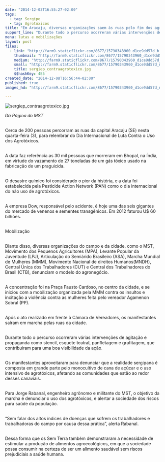 ```yaml
---
date: "2014-12-03T16:55:27-02:00"
tags:
  - tag: Sergipe
  - tag: Agrotóxicos
title: "Em Aracaju, diversas organizações saem às ruas pelo fim dos agrotóxicos"
support_line: "Durante todo o percurso ocorreram várias intervenções de agitação e propaganda como stencil, esquete teatral, panfletagem e grafitagem, que contribuíram para uma boa visibilidade da ação."
menu: lutas e mobilizações
layout: post
files:
  - link: "http://farm9.staticflickr.com/8677/15790343960_d1ce9dd57d_b.jpg"
    thumbnail: "http://farm9.staticflickr.com/8677/15790343960_d1ce9dd57d_t.jpg"
    medium: "http://farm9.staticflickr.com/8677/15790343960_d1ce9dd57d_z.jpg"
    small: "http://farm9.staticflickr.com/8677/15790343960_d1ce9dd57d_n.jpg"
    title: sergiep_contraagrotoxico.jpg
    $$hashKey: 4E5
created_date: "2014-12-08T16:56:44-02:00"
published: true
images_hd: "http://farm9.staticflickr.com/8677/15790343960_d1ce9dd57d_n.jpg"

---
```

<p><img alt="sergiep_contraagrotoxico.jpg" src="http://farm9.staticflickr.com/8677/15790343960_d1ce9dd57d_b.jpg" /></p>

<p><em>Da P&aacute;gina do MST</em></p>

<p><br />
Cerca de 200 pessoas percorram as ruas da capital Aracaju (SE) nesta quarta-feira (3), para relembrar do Dia Internacional de Luta Contra o Uso dos Agrot&oacute;xicos.</p>

<p><br />
A data faz refer&ecirc;ncia as 30 mil pessoas que morreram em Bhopal, na &Iacute;ndia, em virtude do vazamento de 27 toneladas de um g&aacute;s t&oacute;xico usado na fabrica&ccedil;&atilde;o de um praguicida.</p>

<p><br />
O desastre qu&iacute;mico foi considerado o pior da hist&oacute;ria, e a data foi estabelecida pela Pesticide Action Network (PAN) como o dia internacional do n&atilde;o uso de agrot&oacute;xicos.&nbsp;</p>

<p><br />
A empresa Dow, respons&aacute;vel pelo acidente, &eacute; hoje uma das seis gigantes do mercado de venenos e sementes transg&ecirc;nicos. Em 2012 faturou U$ 60 bilh&otilde;es.</p>

<p><br />
Mobiliza&ccedil;&atilde;o&nbsp;</p>

<p><br />
Diante disso, diversas organiza&ccedil;&otilde;es do campo e da cidade, como o MST, Movimento dos Pequenos Agricultores (MPA), Levante Popular da Juventude (LPJ), Articula&ccedil;&atilde;o do Semi&aacute;rido Brasileiro (ASA), Marcha Mundial de Mulheres (MMM), Movimento Nacional de direitos Humanos(MNDH), Central &Uacute;nica dos Trabalhadores (CUT) e Central dos Trabalhadores do Brasil (CTB), denunciam o modelo do agroneg&oacute;cio.&nbsp;</p>

<p><br />
A concentra&ccedil;&atilde;o foi na Pra&ccedil;a Fausto Cardoso, no centro da cidade, e se iniciou com a mobiliza&ccedil;&atilde;o organizada pela MMM contra os insultos e incita&ccedil;&atilde;o a viol&ecirc;ncia contra as mulheres feita pelo vereador Agamenon Sobral (PP).</p>

<p><br />
Ap&oacute;s o ato realizado em frente &agrave; C&acirc;mara de Vereadores, os manifestantes sa&iacute;ram em marcha pelas ruas da cidade.&nbsp;</p>

<p><br />
Durante todo o percurso ocorreram v&aacute;rias interven&ccedil;&otilde;es de agita&ccedil;&atilde;o e propaganda como stencil, esquete teatral, panfletagem e grafitagem, que contribu&iacute;ram para uma boa visibilidade da a&ccedil;&atilde;o.</p>

<p><br />
Os manifestantes aproveitaram para denunciar que a realidade sergipana &eacute; composta em grande parte pelo monocultivo de cana de a&ccedil;&uacute;car e o uso intensivo de agrot&oacute;xicos, afetando as comunidades que est&atilde;o ao redor desses canaviais.</p>

<p><br />
Para Jorge Rabanal, engenheiro agr&ocirc;nomo e militante do MST, o objetivo da marcha &eacute; denunciar o uso dos agrot&oacute;xicos, e alertar a sociedade dos riscos para sa&uacute;de da popula&ccedil;&atilde;o.</p>

<p><br />
&ldquo;Sem falar dos altos &iacute;ndices de doen&ccedil;as que sofrem os trabalhadores e trabalhadoras do campo por causa dessa pr&aacute;tica&rdquo;, alerta Rabanal.</p>

<p><br />
Dessa forma que os Sem Terra tamb&eacute;m demonstraram a necessidade de estimular a produ&ccedil;&atilde;o de alimentos agroecol&oacute;gicos, em que a sociedade possa consumir na certeza de ser um alimento saud&aacute;vel sem riscos prejudiciais a sa&uacute;de humana.</p>
